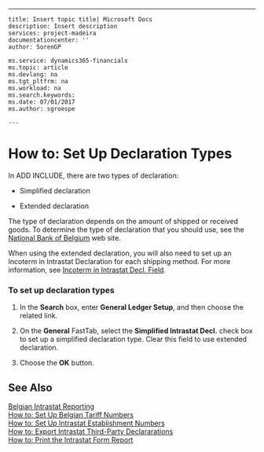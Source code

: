 ---
    title: Insert topic title| Microsoft Docs
    description: Insert description
    services: project-madeira
    documentationcenter: ''
    author: SorenGP

    ms.service: dynamics365-financials
    ms.topic: article
    ms.devlang: na
    ms.tgt_pltfrm: na
    ms.workload: na
    ms.search.keywords:
    ms.date: 07/01/2017
    ms.author: sgroespe

    ---
# How to: Set Up Declaration Types
In ADD INCLUDE<!--[!INCLUDE[navnow](../../includes/navnow_md.md)]-->, there are two types of declaration:  
  
-   Simplified declaration  
  
-   Extended declaration  
  
 The type of declaration depends on the amount of shipped or received goods. To determine the type of declaration that you should use, see the [National Bank of Belgium](http://go.microsoft.com/fwlink/?LinkId=163064) web site.  
  
 When using the extended declaration, you will also need to set up an Incoterm in Intrastat Declaration for each shipping method. For more information, see [Incoterm in Intrastat Decl. Field](ms-its:be_lf_a.chm::/T_10_11300.htm).  
  
### To set up declaration types  
  
1.  In the **Search** box, enter **General Ledger Setup**, and then choose the related link.  
  
2.  On the **General** FastTab, select the **Simplified Intrastat Decl.** check box to set up a simplified declaration type. Clear this field to use extended declaration.  
  
3.  Choose the **OK** button.  
  
## See Also  
 [Belgian Intrastat Reporting](../FullExperience/belgian-intrastat-reporting.md)   
 [How to: Set Up Belgian Tariff Numbers](../FullExperience/how-to-set-up-belgian-tariff-numbers.md)   
 [How to: Set Up Intrastat Establishment Numbers](../FullExperience/how-to-set-up-intrastat-establishment-numbers.md)   
 [How to: Export Intrastat Third-Party Declararations](../FullExperience/how-to-export-intrastat-third-party-declararations.md)   
 [How to: Print the Intrastat Form Report](../FullExperience/how-to-print-the-intrastat-form-report.md)